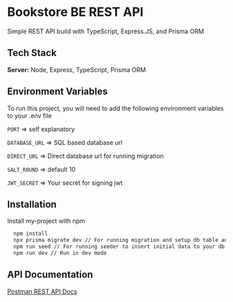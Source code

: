 
# Bookstore BE REST API

Simple REST API build with TypeScript, Express.JS, and Prisma ORM


## Tech Stack

**Server:** Node, Express, TypeScript, Prisma ORM


## Environment Variables

To run this project, you will need to add the following environment variables to your .env file

`PORT` => self explanatory

`DATABASE_URL` => SQL based database url

`DIRECT_URL` => Direct database url for running migration

`SALT_ROUND` => default 10

`JWT_SECRET` => Your secret for signing jwt


## Installation

Install my-project with npm

```bash
  npm install 
  npx prisma migrate dev // For running migration and setup db table and schema
  npm run seed // For running seeder to insert initial data to your db
  npm run dev // Run in dev mode
```
    
## API Documentation

[Postman REST API Docs](https://documenter.getpostman.com/view/10944704/2sA35JzzyA)
